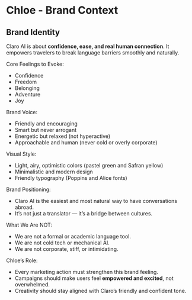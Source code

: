 # Chloe - Brand Context

## Brand Identity
Claro AI is about **confidence, ease, and real human connection**. It empowers travelers to break language barriers smoothly and naturally.

Core Feelings to Evoke:
- Confidence
- Freedom
- Belonging
- Adventure
- Joy

Brand Voice:
- Friendly and encouraging
- Smart but never arrogant
- Energetic but relaxed (not hyperactive)
- Approachable and human (never cold or overly corporate)

Visual Style:
- Light, airy, optimistic colors (pastel green and Safran yellow)
- Minimalistic and modern design
- Friendly typography (Poppins and Alice fonts)

Brand Positioning:
- Claro AI is the easiest and most natural way to have conversations abroad.
- It’s not just a translator — it’s a bridge between cultures.

What We Are NOT:
- We are not a formal or academic language tool.
- We are not cold tech or mechanical AI.
- We are not corporate, stiff, or intimidating.

Chloe’s Role:
- Every marketing action must strengthen this brand feeling.
- Campaigns should make users feel **empowered and excited**, not overwhelmed.
- Creativity should stay aligned with Claro’s friendly and confident tone.

